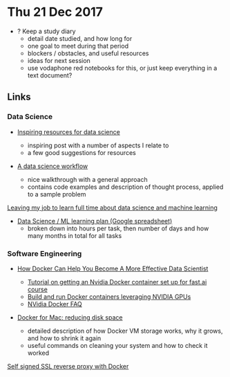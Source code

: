 # Thu 21 Dec 2017

- ? Keep a study diary
    - detail date studied, and how long for
    - one goal to meet during that period
    - blockers / obstacles, and useful resources
    - ideas for next session
    - use vodaphone red notebooks for this, or just keep everything in a text document?

## Links

### Data Science

- [Inspiring resources for data science](https://medium.com/@aakashtandel/inspiring-resources-for-data-science-ebc097eaa589)
    - inspiring post with a number of aspects I relate to
    - a few good suggestions for resources

- [A data science workflow](https://towardsdatascience.com/a-data-science-workflow-26c3f05a010e)
    - nice walkthrough with a general approach
    - contains code examples and description of thought process, applied to a sample problem

[Leaving my job to learn full time about data science and machine learning](https://towardsdatascience.com/leaving-my-vc-job-to-learn-about-data-science-and-machine-learning-4dbc15427fc5)

- [Data Science / ML learning plan (Google spreadsheet)](https://docs.google.com/spreadsheets/d/10_H_17ilUQjKzEdcGDbgA6wUkpJqQFzxn_NFbABbrt0/edit#gid=1847817926)
    - broken down into hours per task, then number of days and how many months in total for all tasks

### Software Engineering

- [How Docker Can Help You Become A More Effective Data Scientist](https://towardsdatascience.com/how-docker-can-help-you-become-a-more-effective-data-scientist-7fc048ef91d5)
    - [Tutorial on getting an Nvidia Docker container set up for fast.ai course](https://github.com/hamelsmu/Docker_Tutorial/tree/master/gpu_tutorial)
    - [Build and run Docker containers leveraging NVIDIA GPUs](https://github.com/NVIDIA/nvidia-docker)
    - [NVidia Docker FAQ](https://github.com/NVIDIA/nvidia-docker/wiki/Frequently-Asked-Questions)

- [Docker for Mac: reducing disk space](https://djs55.github.io/jekyll/update/2017/11/27/docker-for-mac-disk-space.html)
    - detailed description of how Docker VM storage works, why it grows, and how to shrink it again
    - useful commands on cleaning your system and how to check it worked

[Self signed SSL reverse proxy with Docker](https://medium.com/@oliver.zampieri/self-signed-ssl-reverse-proxy-with-docker-dbfc78c05b41)